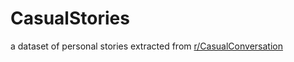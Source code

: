 # CasualStories
a dataset of personal stories extracted from [r/CasualConversation](https://www.reddit.com/r/CasualConversation/)
